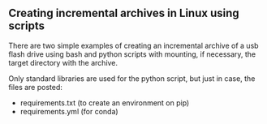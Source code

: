 ## Creating incremental archives in Linux using scripts

There are two simple examples of creating an incremental archive of a usb flash
drive using bash and python scripts with mounting, if necessary, the target directory
with the archive.

Only standard libraries are used for the python script, but just in case, the files
are posted:
- requirements.txt (to create an environment on pip)
- requirements.yml (for conda)
